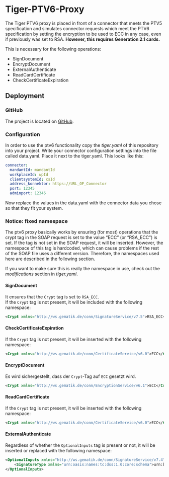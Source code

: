 # Tiger-PTV6-Proxy

The Tiger PTV6 proxy is placed in front of a connector that meets the PTV5 specification and simulates connector
requests
which meet the PTV6 specification by setting the encryption to be used to ECC in any case, even if previously
was set to RSA. **However, this requires Generation 2.1 cards.**

This is necessary for the following operations:
- SignDocument
- EncryptDocument
- ExternalAuthenticate
- ReadCardCertificate
- CheckCertificateExpiration

## Deployment

### GitHub

The project is located on [GitHub](https://github.com/gematik/tiger-ptv6-proxy).

### Configuration

In order to use the ptv6 functionality copy the *tiger.yaml* of this repository into your project.
Write your connector configuration settings into the file called data.yaml. Place it next to the tiger.yaml.
This looks like this:

```yaml
connector:
  mandantId: mandantId
  workplaceId: wpId
  clientsystemId: csId
  address_konnektor: https://URL_OF_Connector
  port: 12345
  adminport: 12346
```

Now replace the values in the data.yaml with the connector data you chose so that they fit your system.

### Notice: fixed namespace

The ptv6 proxy basically works by ensuring (for most) operations that the crypt tag in the SOAP request is set to the
value
“ECC” (or “RSA_ECC”) is set. If the tag is not set in the SOAP request, it will be inserted.
However, the namespace of this tag is hardcoded, which can cause problems if the rest of the SOAP file uses a different
version.
Therefore, the namespaces used here are described in the following section.

If you want to make sure this is really the namespace in use, check out the *modifications* section
in *tiger.yaml*.

#### SignDocument

It ensures that the `Crypt` tag is set to `RSA_ECC`.  
If the `Crypt` tag is not present, it will be included with the following namespace:
```xml
<Crypt xmlns="http://ws.gematik.de/conn/SignatureService/v7.5">RSA_ECC</Crypt>
```

#### CheckCertificateExpiration

If the `Crypt` tag is not present, it will be inserted with the following namespace:
```xml
<Crypt xmlns="http://ws.gematik.de/conn/CertificateService/v6.0">ECC</Crypt>
```

#### EncryptDocument

Es wird sichergestellt, dass der `Crypt`-Tag auf `ECC` gesetzt wird.  
```xml
<Crypt xmlns="http://ws.gematik.de/conn/EncryptionService/v6.1">ECC</Crypt>
```

#### ReadCardCertificate

If the `Crypt` tag is not present, it will be inserted with the following namespace:
```xml
<Crypt xmlns="http://ws.gematik.de/conn/CertificateService/v6.0">ECC</Crypt>
```

#### ExternalAuthenticate

Regardless of whether the `OptionalInputs` tag is present or not, it will be inserted or replaced with the following
namespace:
```xml
<OptionalInputs xmlns="http://ws.gematik.de/conn/SignatureService/v7.4">
    <SignatureType xmlns="urn:oasis:names:tc:dss:1.0:core:schema">urn:bsi:tr:03111:ecdsa</SignatureType>
</OptionalInputs>
```
